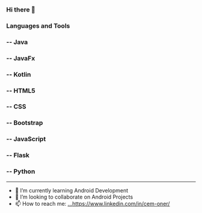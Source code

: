 ###                                                 Hi there 👋

###                                              Languages and Tools

### -- Java 
### -- JavaFx
### -- Kotlin
### -- HTML5
### -- CSS
### -- Bootstrap
### -- JavaScript
### -- Flask
### -- Python

------------------------

- 🌱 I’m currently learning Android Development
- 👯 I’m looking to collaborate on Android Projects
- 📫 How to reach me: [...](https://www.linkedin.com/in/cem-oner/)https://www.linkedin.com/in/cem-oner/
